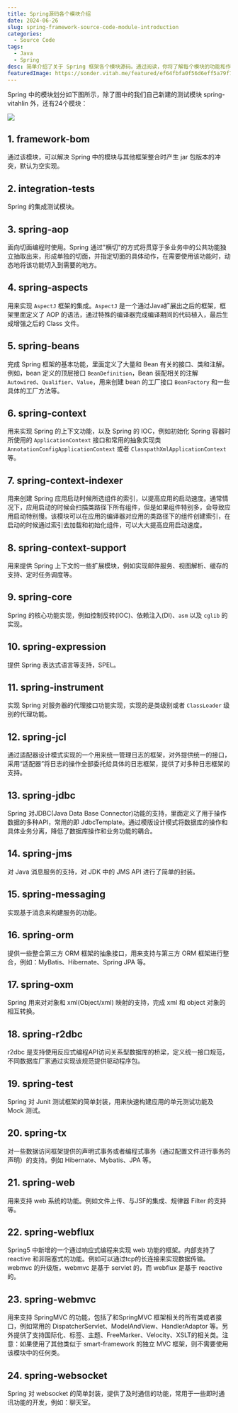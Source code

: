 ```yaml
---
title: Spring源码各个模块介绍
date: 2024-06-26
slug: spring-framework-source-code-module-introduction
categories:
  - Source Code
tags:
  - Java
  - Spring
desc: 简单介绍了关于 Spring 框架各个模块源码。通过阅读，你将了解每个模块的功能和作用，帮助你更好地理解 Spring 框架在企业级应用开发中的广泛使用场景。
featuredImage: https://sonder.vitah.me/featured/ef64fbfa0f56d6eff5a79f71fcb0f716.webp
---
```


Spring 中的模块划分如下图所示，除了图中的我们自己新建的测试模块 spring-vitahlin 外，还有24个模块：

![](https://sonder.vitah.me/blog/2024/92cf97608c4b0b1609e9037a0b7d5265.webp)

## 1. framework-bom

通过该模块，可以解决 Spring 中的模块与其他框架整合时产生 jar 包版本的冲突，默认为空实现。

## 2. integration-tests

Spring 的集成测试模块。

## 3. spring-aop

面向切面编程时使用。Spring 通过"横切"的方式将贯穿于多业务中的公共功能独立抽取出来，形成单独的切面，并指定切面的具体动作，在需要使用该功能时，动态地将该功能切入到需要的地方。

## 4. spring-aspects

用来实现 `AspectJ` 框架的集成。`AspectJ` 是一个通过Java扩展出之后的框架，框架里面定义了 AOP 的语法，通过特殊的编译器完成编译期间的代码植入，最后生成增强之后的 Class 文件。

## 5. spring-beans

完成 Spring 框架的基本功能，里面定义了大量和 Bean 有关的接口、类和注解。例如，bean 定义的顶层接口 `BeanDefinition`，Bean 装配相关的注解 `Autowired`、`Qualifier`、`Value`，用来创建 bean 的工厂接口 `BeanFactory` 和一些具体的工厂方法等。

## 6. spring-context

用来实现 Spring 的上下文功能，以及 Spring 的 IOC，例如初始化 Spring 容器时所使用的 `ApplicationContext` 接口和常用的抽象实现类 `AnnotationConfigApplicationContext` 或者 `ClasspathXmlApplicationContext` 等。

## 7. spring-context-indexer

用来创建 Spring 应用启动时候所选组件的索引，以提高应用的启动速度。通常情况下，应用启动的时候会扫描类路径下所有组件，但是如果组件特别多，会导致应用启动特别慢。该模块可以在应用的编译器对应用的类路径下的组件创建索引，在启动的时候通过索引去加载和初始化组件，可以大大提高应用启动速度。

## 8. spring-context-support

用来提供 Spring 上下文的一些扩展模块，例如实现邮件服务、视图解析、缓存的支持、定时任务调度等。

## 9. spring-core

Spring 的核心功能实现，例如控制反转(IOC)、依赖注入(DI)、`asm` 以及 `cglib` 的实现。

## 10. spring-expression

提供 Spring 表达式语言等支持，SPEL。

## 11. spring-instrument

实现 Spring 对服务器的代理接口功能实现，实现的是类级别或者 `ClassLoader` 级别的代理功能。

## 12. spring-jcl

通过适配器设计模式实现的一个用来统一管理日志的框架，对外提供统一的接口，采用“适配器”将日志的操作全部委托给具体的日志框架，提供了对多种日志框架的支持。

## 13. spring-jdbc

Spring 对JDBC(Java Data Base Connector)功能的支持，里面定义了用于操作数据的多种API，常用的即 JdbcTemplate。通过模版设计模式将数据库的操作和具体业务分离，降低了数据库操作和业务功能的耦合。

## 14. spring-jms

对 Java 消息服务的支持，对 JDK 中的 JMS API 进行了简单的封装。

## 15. spring-messaging

实现基于消息来构建服务的功能。

## 16. spring-orm

提供一些整合第三方 ORM 框架的抽象接口，用来支持与第三方 ORM 框架进行整合，例如：MyBatis、Hibernate、Spring JPA 等。

## 17. spring-oxm

Spring 用来对对象和 xml(Object/xml) 映射的支持，完成 xml 和 object 对象的相互转换。

## 18. spring-r2dbc

r2dbc 是支持使用反应式编程API访问关系型数据库的桥梁，定义统一接口规范，不同数据库厂家通过实现该规范提供驱动程序包。

## 19. spring-test

Spring 对 Junit 测试框架的简单封装，用来快速构建应用的单元测试功能及 Mock 测试。

## 20. spring-tx

对一些数据访问框架提供的声明式事务或者编程式事务（通过配置文件进行事务的声明）的支持。例如 Hibernate、Mybatis、JPA 等。

## 21. spring-web

用来支持 web 系统的功能。例如文件上传、与JSF的集成、规律器 Filter 的支持等。

## 22. spring-webflux

Spring5 中新增的一个通过响应式编程来实现 web 功能的框架。内部支持了 reactive 和非阻塞式的功能。例如可以通过tcp的长连接来实现数据传输。webmvc 的升级版，webmvc 是基于 servlet 的，而 webflux 是基于 reactive 的。

## 23. spring-webmvc

用来支持 SpringMVC 的功能，包括了和SpringMVC 框架相关的所有类或者接口，例如常用的 DispatcherServlet、ModelAndView、HandlerAdaptor 等。另外提供了支持国际化、标签、主题、FreeMarker、Velocity、XSLT的相关类。注意：如果使用了其他类似于 smart-framework 的独立 MVC 框架，则不需要使用该模块中的任何类。

## 24. spring-websocket

Spring 对 websocket 的简单封装，提供了及时通信的功能，常用于一些即时通讯功能的开发，例如：聊天室。
